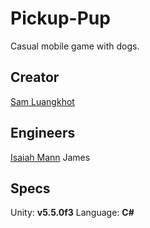 # Pickup-Pup
Casual mobile game with dogs.

## Creator
[Sam Luangkhot](http://www.samluangkhot.com/)

## Engineers
[Isaiah Mann](http://isaiahmann.com/)
James

## Specs
Unity: **v5.5.0f3**
Language: **C#**
